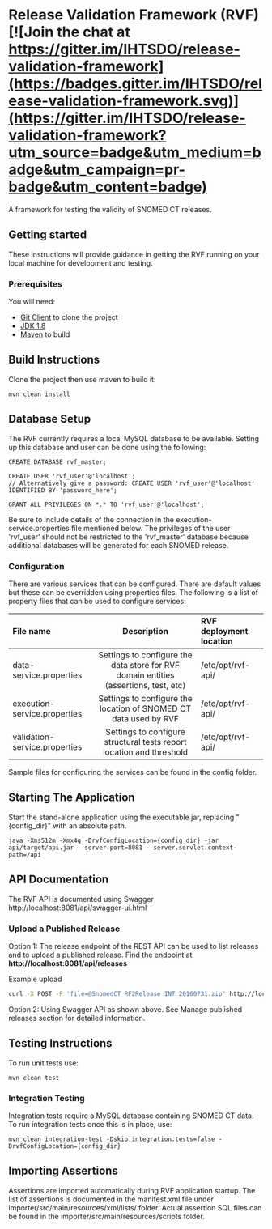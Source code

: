 Release Validation Framework (RVF)  [![Join the chat at https://gitter.im/IHTSDO/release-validation-framework](https://badges.gitter.im/IHTSDO/release-validation-framework.svg)](https://gitter.im/IHTSDO/release-validation-framework?utm_source=badge&utm_medium=badge&utm_campaign=pr-badge&utm_content=badge)
====================================

A framework for testing the validity of SNOMED CT releases.

Getting started
---------------
These instructions will provide guidance in getting the RVF running on your local machine for development and testing.

### Prerequisites
You will need:
- [Git Client](https://git-scm.com/) to clone the project
- [JDK 1.8](http://www.oracle.com/technetwork/java/javase/downloads)
- [Maven](https://maven.apache.org/) to build


Build Instructions
------------------
Clone the project then use maven to build it:
```
mvn clean install
```

Database Setup
------------------
The RVF currently requires a local MySQL database to be available.
Setting up this database and user can be done using the following:
```
CREATE DATABASE rvf_master;

CREATE USER 'rvf_user'@'localhost';
// Alternatively give a password: CREATE USER 'rvf_user'@'localhost' IDENTIFIED BY 'password_here';

GRANT ALL PRIVILEGES ON *.* TO 'rvf_user'@'localhost';
```
Be sure to include details of the connection in the execution-service.properties file mentioned below.
The privileges of the user 'rvf_user' should not be restricted to the 'rvf_master' database because additional databases will be generated for each SNOMED release.

### Configuration
There are various services that can be configured. There are default values but these can be overridden using properties files.
The following is a list of property files that can be used to configure services:

|File name | Description | RVF deployment location |
|:------------- |:-------------:|:-----|
data-service.properties | Settings to configure the data store for RVF domain entities (assertions, test, etc) | /etc/opt/rvf-api/ |
execution-service.properties | Settings to configure the location of SNOMED CT data used by RVF | /etc/opt/rvf-api/ |
validation-service.properties | Settings to configure structural tests report location and threshold |  /etc/opt/rvf-api/ |

Sample files for configuring the services can be found in the config folder.

Starting The Application
------------------
Start the stand-alone application using the executable jar, replacing "{config_dir}" with an absolute path.

`java -Xms512m -Xmx4g -DrvfConfigLocation={config_dir} -jar api/target/api.jar --server.port=8081 --server.servlet.context-path=/api`

API Documentation
--------------------
The RVF API is documented using Swagger http://localhost:8081/api/swagger-ui.html

### Upload a Published Release
Option 1:
The release endpoint of the REST API can be used to list releases and to upload a published release.
Find the endpoint at **http://localhost:8081/api/releases**

Example upload
```bash
curl -X POST -F 'file=@SnomedCT_RF2Release_INT_20160731.zip' http://localhost:8081/api/releases/int/20160731
```
Option 2: Using Swagger API as shown above. See Manage published releases section for detailed information.

Testing Instructions
--------------------
To run unit tests use: 
```
mvn clean test
```

### Integration Testing
Integration tests require a MySQL database containing SNOMED CT data. To run integration tests once this is in place, use: 
```
mvn clean integration-test -Dskip.integration.tests=false -DrvfConfigLocation={config_dir}

```

Importing Assertions
--------------------
Assertions are imported automatically during RVF application startup. The list of assertions is documented in the manifest.xml file under importer/src/main/resources/xml/lists/ folder. Actual assertion SQL files can be found in the importer/src/main/resources/scripts folder.

